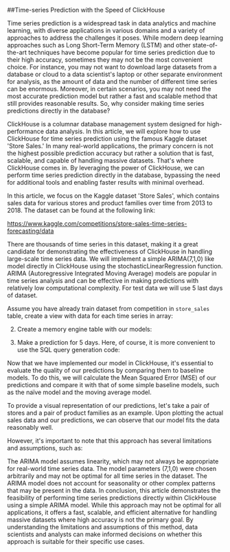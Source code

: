 ##Time-series Prediction with the Speed of ClickHouse


Time series prediction is a widespread task in data analytics and machine learning, with diverse applications in various domains and a variety of approaches to address the challenges it poses. While modern deep learning approaches such as Long Short-Term Memory (LSTM) and other state-of-the-art techniques have become popular for time series prediction due to their high accuracy, sometimes they may not be the most convenient choice. For instance, you may not want to download large datasets from a database or cloud to a data scientist's laptop or other separate environment for analysis, as the amount of data and the number of different time series can be enormous. Moreover, in certain scenarios, you may not need the most accurate prediction model but rather a fast and scalable method that still provides reasonable results. So, why consider making time series predictions directly in the database?

 

ClickHouse is a columnar database management system designed for high-performance data analysis. In this article, we will explore how to use ClickHouse for time series prediction using the famous Kaggle dataset 'Store Sales.' In many real-world applications, the primary concern is not the highest possible prediction accuracy but rather a solution that is fast, scalable, and capable of handling massive datasets. That's where ClickHouse comes in. By leveraging the power of ClickHouse, we can perform time series prediction directly in the database, bypassing the need for additional tools and enabling faster results with minimal overhead.

 

In this article, we focus on the Kaggle dataset 'Store Sales', which contains sales data for various stores and product families over time from 2013 to 2018. The dataset can be found at the following link:

https://www.kaggle.com/competitions/store-sales-time-series-forecasting/data

 

There are thousands of time series in this dataset, making it a great candidate for demonstrating the effectiveness of ClickHouse in handling large-scale time series data. We will implement a simple ARIMA(7,1,0) like model directly in ClickHouse using the stochasticLinearRegression function. ARIMA (Autoregressive Integrated Moving Average) models are popular in time series analysis and can be effective in making predictions with relatively low computational complexity. For test data we will use 5 last days of dataset.

 

Assume you have already train dataset from competition in `store_sales` table, create a view with data for each time series in array:



 

2. Create a memory engine table with our models:




 

 

3. Make a prediction for 5 days. Here, of course, it is more convenient to use the SQL query generation code:

 

 

Now that we have implemented our model in ClickHouse, it's essential to evaluate the quality of our predictions by comparing them to baseline models. To do this, we will calculate the Mean Squared Error (MSE) of our predictions and compare it with that of some simple baseline models, such as the naïve model and the moving average model.



 

 

To provide a visual representation of our predictions, let's take a pair of stores and a pair of product families as an example. Upon plotting the actual sales data and our predictions, we can observe that our model fits the data reasonably well.




 

 

However, it's important to note that this approach has several limitations and assumptions, such as:

The ARIMA model assumes linearity, which may not always be appropriate for real-world time series data.
The model parameters (7,1,0) were chosen arbitrarily and may not be optimal for all time series in the dataset.
The ARIMA model does not account for seasonality or other complex patterns that may be present in the data.
In conclusion, this article demonstrates the feasibility of performing time series predictions directly within ClickHouse using a simple ARIMA model. While this approach may not be optimal for all applications, it offers a fast, scalable, and efficient alternative for handling massive datasets where high accuracy is not the primary goal. By understanding the limitations and assumptions of this method, data scientists and analysts can make informed decisions on whether this approach is suitable for their specific use cases.  
